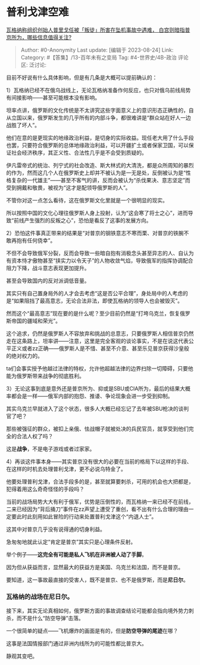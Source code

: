 # 普利戈津空难
[瓦格纳称组织创始人普里戈任被「叛徒」所害在坠机事故中遇难， 白宫则暗指普京所为，哪些信息值得关注?](https://www.zhihu.com/question/618879909/answer/3180163660)

> Author: #0-Anonymity
> Last update: [编辑于 2023-08-24]
> Link:
> Category: #【答集】/13-百年未有之变局
> Tag: #4-世界史/4B-政治
> 评论区:
> 泛讨论:

目前不好说有什么具体影响，但是有几条是大概可以提前确认的：

1）瓦格纳已经不在俄乌战线上，无论瓦格纳准备作何反应，也只对俄乌前线局势有间接影响——甚至可能根本没有影响。

坦率点讲，俄罗斯的文化传统是不太讲究这些字面意义上的意识形态正确性的，自从立国以来，俄罗斯发生的几乎所有的内部斗争，都很难讲是“群众站在好人一边战胜了坏人”。

他们在意的是更现实的地缘政治利益，是切身的实际收益。现任老大用了什么手段也罢，只要符合俄罗斯的总体地缘政治利益，可以开疆扩土或者保家卫国，可以保证社会经济秩序，其正义性、合法性几乎是不会受到质疑的。

伊凡雷帝式的统治、列宁式的社会改造、斯大林式的大清洗，都是众所周知的暴烈的作为，然而这几个人在俄罗斯史上却并不被认为是一无是处，反倒被认为是“性格复杂的一代雄主”——甚至不客气的讲，反而会被认为“杀伐果决、意志坚定”而受到拥戴和敬畏，被视为“这才是配领导俄罗斯的人”。

不管你对这一点怎么看待，这在俄罗斯文化里就是一个很明显的现实。

所以按照中国的文化心理往俄罗斯人身上投射，认为“这会寒了将士之心”，进而导致“前线产生强烈的反叛之心”，恐怕是看反了这事的发展方向。

2）恐怕这件事真正带来的结果是“对普京的钢铁意志不寒而栗、对普京的铁腕不敢再抱有任何侥幸”。

不但不会导致俄军分裂，反而会导致一些暗自抱有消极念头甚至异志的人、自认为有资本恃才傲物甚至“挟实力以令天子”的人物收敛气焰，导致俄军的指挥协调配合阻力下降，战斗意志表现更加提升。

甚至会导致国内的反对派调低音量。

其实只有自己置身局外的人才会去考虑“这是否公平合理”，身处局中的人考虑的是“如果阻挡了最高意志，无论合法非法，即使瓦格纳的领导人也会被毁灭”。

然而这个“最高意志”现在要的是什么呢？至少目前仍然是“打垮乌克兰，恢复俄罗斯帝国的疆域和荣光”。

这个追求，仍然是俄罗斯人不容放弃和挑战的总意志，只要俄罗斯人相信普京仍然走在这条路上，坦率讲——注意，这里是完全客观的谈论事实，不是在说这代表公平正义或者zz正确——俄罗斯人是不惜、甚至不介意、甚至乐见普京获得沙皇般的绝对权力的。

ta们会事实授予他越过法律的特权，允许他超越法律的边界扫除一切障碍，只要他能为俄罗斯带来战争的彻底胜利。

3）无论这事到底是意外还是普京所为、抑或是SBU或CIA所为，最后的结果大概率都会是一样——俄军内部的抱怨、推诿、争论现象会进一步受到抑制。

其实乌克兰早就进入了这个状态，很多人大概已经忘记了去年被SBU枪决的谈判官了吧？

那些被强征的群众，被扣上亲俄、怯战帽子就被处决的兵民官员，就享受到他们完全的合法人权了吗？

这是**战争**，不是电子游戏或者过家家。

4）再谈这件事本身——其实普京没有很大的必要在当前的格局下以这样的手段、在这样的时机去处理普利戈津，更不必说乌特金了。

他要处理普利戈津，合法手段多的是，甚至就算要刺杀，可用的机会也大把都是，犯得着用这么奇奇怪怪的手段吗？

当前的战场局势大大有利于俄军，优势是压倒性的，而瓦格纳一来已经不在前线，二来已经因为“背后捅刀”事件在zz声望上遭受了重创，看不出有什么合理的理由一定要此时此刻用如此冒险的行动来处置普利戈津这个“内退人士”。

这其中对普京几乎没有说得通的切身利益。

急匆匆地就此认定“肯定是普京”其实只是心理条件反射。

举个例子——**这完全有可能是私人飞机在非洲被人动了手脚**。

因为但从获益而言，显然最大的获益方是美国、乌克兰和法国，而不是普京。

要知道，这一事故最直接的受害人，既不是普京、也不是俄罗斯，而是**尼日尔**。

### 瓦格纳的战场在尼日尔。 ###

接下来，其实无论真相如何，俄罗斯方面的事故调查结论可能都会指向境外势力刺杀，而不是什么“防空导弹”击落。

一个很简单的疑点——飞机爆炸的画面是有的，但是**防空导弹的尾迹**在哪？

这事是法国情报部门通过非洲内线所为的可能性都比普京大。

静观其变吧。
